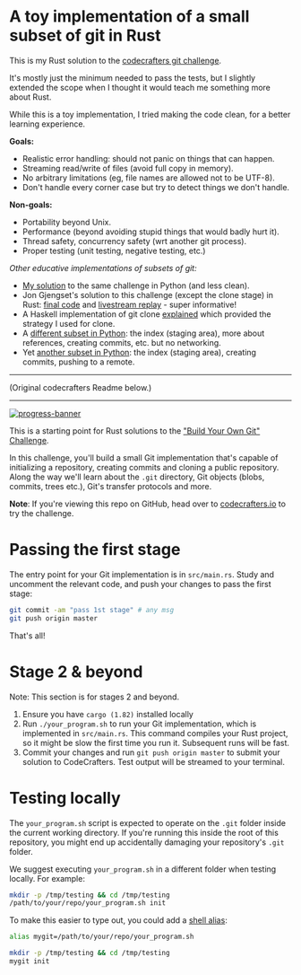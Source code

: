 # A toy implementation of a small subset of git in Rust

This is my Rust solution to the [codecrafters git challenge](https://codecrafters.io/challenges/git).

It's mostly just the minimum needed to pass the tests, but I slightly extended
the scope when I thought it would teach me something more about Rust.

While this is a toy implementation, I tried making the code clean, for a better
learning experience.

**Goals:**
- Realistic error handling: should not panic on things that can happen.
- Streaming read/write of files (avoid full copy in memory).
- No arbitrary limitations (eg, file names are allowed not to be UTF-8).
- Don't handle every corner case but try to detect things we don't handle.

**Non-goals:**
- Portability beyond Unix.
- Performance (beyond avoiding stupid things that would badly hurt it).
- Thread safety, concurrency safety (wrt another git process).
- Proper testing (unit testing, negative testing, etc.)

_Other educative implementations of subsets of git:_
- [My solution](https://github.com/mpg/codecrafters-git-python) to the same challenge in Python (and less clean).
- Jon Gjengset's solution to this challenge (except the clone stage) in Rust:
  [final code](https://github.com/jonhoo/codecrafters-git-rust) and
  [livestream replay](https://www.youtube.com/watch?v=u0VotuGzD_w) - super
  informative!
- A Haskell implementation of git clone
  [explained](https://stefan.saasen.me/articles/git-clone-in-haskell-from-the-bottom-up/)
  which provided the strategy I used for clone.
- A [different subset in Python](https://wyag.thb.lt): the index (staging area),
  more about references, creating commits, etc. but no networking.
- Yet [another subset in Python](https://benhoyt.com/writings/pygit/): the index
  (staging area), creating commits, pushing to a remote.


***
(Original codecrafters Readme below.)
***



[![progress-banner](https://backend.codecrafters.io/progress/git/be88b56c-60bd-49b5-899b-b569f58a5678)](https://app.codecrafters.io/users/codecrafters-bot?r=2qF)

This is a starting point for Rust solutions to the
["Build Your Own Git" Challenge](https://codecrafters.io/challenges/git).

In this challenge, you'll build a small Git implementation that's capable of
initializing a repository, creating commits and cloning a public repository.
Along the way we'll learn about the `.git` directory, Git objects (blobs,
commits, trees etc.), Git's transfer protocols and more.

**Note**: If you're viewing this repo on GitHub, head over to
[codecrafters.io](https://codecrafters.io) to try the challenge.

# Passing the first stage

The entry point for your Git implementation is in `src/main.rs`. Study and
uncomment the relevant code, and push your changes to pass the first stage:

```sh
git commit -am "pass 1st stage" # any msg
git push origin master
```

That's all!

# Stage 2 & beyond

Note: This section is for stages 2 and beyond.

1. Ensure you have `cargo (1.82)` installed locally
1. Run `./your_program.sh` to run your Git implementation, which is implemented
   in `src/main.rs`. This command compiles your Rust project, so it might be
   slow the first time you run it. Subsequent runs will be fast.
1. Commit your changes and run `git push origin master` to submit your solution
   to CodeCrafters. Test output will be streamed to your terminal.

# Testing locally

The `your_program.sh` script is expected to operate on the `.git` folder inside
the current working directory. If you're running this inside the root of this
repository, you might end up accidentally damaging your repository's `.git`
folder.

We suggest executing `your_program.sh` in a different folder when testing
locally. For example:

```sh
mkdir -p /tmp/testing && cd /tmp/testing
/path/to/your/repo/your_program.sh init
```

To make this easier to type out, you could add a
[shell alias](https://shapeshed.com/unix-alias/):

```sh
alias mygit=/path/to/your/repo/your_program.sh

mkdir -p /tmp/testing && cd /tmp/testing
mygit init
```
